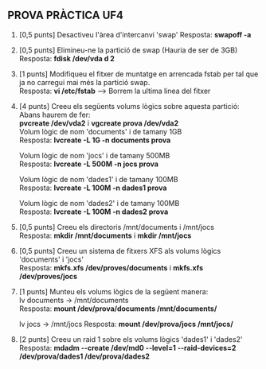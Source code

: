 ## PROVA PRÀCTICA UF4

1. [0,5 punts] Desactiveu l'àrea d'intercanvi 'swap'
    Resposta: **swapoff -a**   
  
2. [0,5 punts] Elimineu-ne la partició de swap (Hauria de ser de 3GB)  
    Resposta: **fdisk /dev/vda d 2**  
                  
3. [1 punts] Modifiqueu el fitxer de muntatge en arrencada fstab per tal que ja no carregui mai més la partició swap.  
    Resposta: **vi /etc/fstab** --> Borrem la ultima linea del fitxer  
                  
4. [4 punts] Creeu els següents volums lògics sobre aquesta partició: Abans haurem de fer:  
	**pvcreate /dev/vda2** i **vgcreate prova /dev/vda2**  
    Volum lògic de nom 'documents' i de tamany 1GB  
      Resposta: **lvcreate -L 1G -n documents prova**    
                    
    Volum lògic de nom 'jocs' i de tamany 500MB  
      Resposta: **lvcreate -L 500M -n jocs prova**    
                      
    Volum lògic de nom 'dades1' i de tamany 100MB  
      Resposta: **lvcreate -L 100M -n dades1 prova**       
                      
    Volum lògic de nom 'dades2' i de tamany 100MB  
      Resposta: **lvcreate -L 100M -n dades2 prova**       
                      
5. [0,5 punts] Creeu els directoris /mnt/documents i /mnt/jocs  
    Resposta: **mkdir /mnt/documents** i **mkdir /mnt/jocs**  
                  
6. [0,5 punts] Creeu un sistema de fitxers XFS als volums lògics 'documents' i 'jocs'  
    Resposta: **mkfs.xfs /dev/proves/documents** i **mkfs.xfs /dev/proves/jocs**
                
7. [1 punts] Munteu els volums lògics de la següent manera:  
    lv documents -> /mnt/documents  
      Resposta:  **mount /dev/prova/documents /mnt/documents/** 
                    
    lv jocs -> /mnt/jocs
      Resposta: **mount /dev/prova/jocs /mnt/jocs/** 

8. [2 punts] Creeu un raid 1 sobre els volums lògics 'dades1' i 'dades2'  
    Resposta:  **mdadm --create /dev/md0 --level=1 --raid-devices=2 /dev/prova/dades1 /dev/prova/dades2**
                
